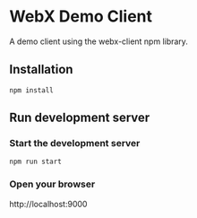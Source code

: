 # WebX Demo Client

A demo client using the webx-client npm library.

## Installation
```
npm install
```

## Run development server

### Start the development server
```
npm run start
```

### Open your browser

http://localhost:9000

